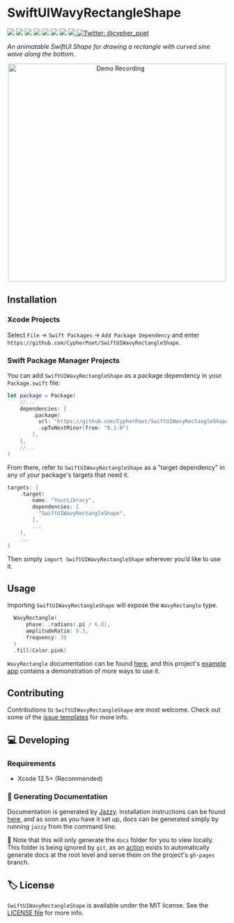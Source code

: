 # SwiftUIWavyRectangleShape

<!-- Header Logo -->

<!-- <div align="center">
   <img width="600px" src="./Extras/banner-logo.png" alt="Banner Logo">
</div>
 -->

<!-- Badges -->

<p>
    <img src="https://img.shields.io/badge/iOS-14.0+-865EFC.svg" />
    <img src="https://img.shields.io/badge/iPadOS-14.0+-F65EFC.svg" />
    <img src="https://img.shields.io/badge/macOS-11.0+-179AC8.svg" />
    <img src="https://img.shields.io/badge/tvOS-14.0+-41465B.svg" />
    <img src="https://img.shields.io/badge/watchOS-7.0+-1FD67A.svg" />
    <img src="https://img.shields.io/badge/License-MIT-blue.svg" />
    <img src="https://github.com/CypherPoet/SwiftUIWavyRectangleShape/workflows/Build%20&%20Test/badge.svg" />
    <a href="https://github.com/apple/swift-package-manager">
      <img src="https://img.shields.io/badge/spm-compatible-brightgreen.svg?style=flat" />
    </a>
    <a href="https://twitter.com/cypher_poet">
        <img src="https://img.shields.io/badge/Contact-@cypher_poet-lightgrey.svg?style=flat" alt="Twitter: @cypher_poet" />
    </a>
</p>


<p align="center">

_An animatable SwiftUI Shape for drawing a rectangle with curved sine wave along the bottom_.

<p />


<div align="center">
   <img height="500px" src="./Extras/recording-1.gif" alt="Demo Recording">
</div>


<!-- ## Features

- ✅ Feature 1
- ✅ Feature 2
 -->

## Installation

### Xcode Projects

Select `File` -> `Swift Packages` -> `Add Package Dependency` and enter `https://github.com/CypherPoet/SwiftUIWavyRectangleShape`.


### Swift Package Manager Projects

You can add `SwiftUIWavyRectangleShape` as a package dependency in your `Package.swift` file:

```swift
let package = Package(
    //...
    dependencies: [
        .package(
          url: "https://github.com/CypherPoet/SwiftUIWavyRectangleShape",
          .upToNextMinor(from: "0.1.0")
        ),
    ],
    //...
)
```

From there, refer to `SwiftUIWavyRectangleShape` as a "target dependency" in any of _your_ package's targets that need it.

```swift
targets: [
    .target(
        name: "YourLibrary",
        dependencies: [
          "SwiftUIWavyRectangleShape",
        ],
        ...
    ),
    ...
]
```

Then simply `import SwiftUIWavyRectangleShape` wherever you’d like to use it.


## Usage

Importing `SwiftUIWavyRectangleShape` will expose the `WavyRectangle` type.

```swift
  WavyRectangle(
      phase: .radians(.pi / 6.0),
      amplitudeRatio: 0.3,
      frequency: 30
  )
  .fill(Color.pink)
```

`WavyRectangle` documentation can be found [here](https://cypherpoet.github.io/SwiftUIWavyRectangleShape/), and this project's [example app](https://github.com/CypherPoet/SwiftUIWavyRectangleShape/tree/main/Examples/WavyRectangleShapeDemo) contains a demonstration of more ways to use it.


## Contributing

Contributions to `SwiftUIWavyRectangleShape` are most welcome. Check out some of the [issue templates](./.github/ISSUE_TEMPLATE/) for more info.



## 💻 Developing

### Requirements

- Xcode 12.5+ (Recommended)


### 📜 Generating Documentation

Documentation is generated by [Jazzy](https://github.com/realm/jazzy). Installation instructions can be found [here](https://github.com/realm/jazzy#installation), and as soon as you have it set up, docs can be generated simply by running `jazzy` from the command line.

📝 Note that this will only generate the `docs` folder for you to view locally. This folder is being ignored by `git`, as an [action](./.github/workflows/PublishDocumentation.yml) exists to automatically generate docs at the root level and serve them on the project's `gh-pages` branch.


## 🏷 License

`SwiftUIWavyRectangleShape` is available under the MIT license. See the [LICENSE file](./LICENSE) for more info.
